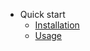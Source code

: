 - Quick start
  - [Installation](pages/quick-start.md?id=installation)
  - [Usage](pages/quick-start.md?id=usage)